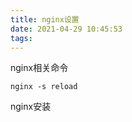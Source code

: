```yaml
---
title: nginx设置
date: 2021-04-29 10:45:53
tags:
---
```


nginx相关命令
<!--more-->

 `nginx -s reload`

nginx安装
<!-- more -->
